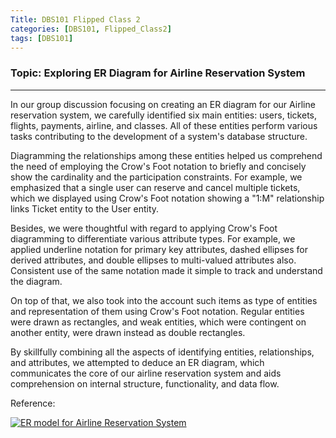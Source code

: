 ```yaml
---
Title: DBS101 Flipped Class 2
categories: [DBS101, Flipped_Class2]
tags: [DBS101]
---
```


### Topic: Exploring ER Diagram for Airline Reservation System
----

In our group discussion focusing on creating an ER diagram for our Airline reservation system, we carefully identified six main entities: users, tickets, flights, payments, airline, and classes. All of these entities perform various tasks contributing to the development of a system's database structure.

Diagramming the relationships among these entities helped us comprehend the need of employing the Crow's Foot notation to briefly and concisely show the cardinality and the participation constraints. For example, we emphasized that a single user can reserve and cancel multiple tickets, which we displayed using Crow's Foot notation showing a "1:M" relationship links Ticket entity to the User entity.

Besides, we were thoughtful with regard to applying Crow's Foot diagramming to differentiate various attribute types. For example, we applied underline notation for primary key attributes, dashed ellipses for derived attributes, and double ellipses to multi-valued attributes also. Consistent use of the same notation made it simple to track and understand the diagram.

On top of that, we also took into the account such items as type of entities and representation of them using Crow's Foot notation. Regular entities were drawn as rectangles, and weak entities, which were contingent on another entity, were drawn instead as double rectangles.

By skillfully combining all the aspects of identifying entities, relationships, and attributes, we attempted to deduce an ER diagram, which communicates the core of our airline reservation system and aids comprehension on internal structure, functionality, and data flow.


Reference:

[![ER model for Airline Reservation System](https://i.ytimg.com/vi/FcC8zhtOaSg/maxresdefault.jpg)](https://www.youtube.com/watch?app=desktop&v=FcC8zhtOaSg)
